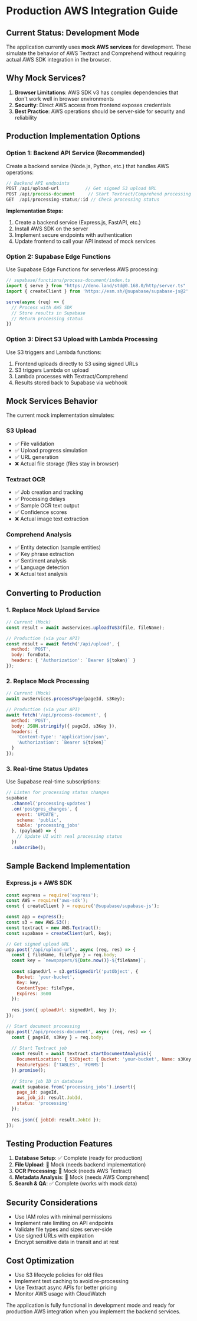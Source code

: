 # Production AWS Integration Guide

## Current Status: Development Mode

The application currently uses **mock AWS services** for development. These simulate the behavior of AWS Textract and Comprehend without requiring actual AWS SDK integration in the browser.

## Why Mock Services?

1. **Browser Limitations**: AWS SDK v3 has complex dependencies that don't work well in browser environments
2. **Security**: Direct AWS access from frontend exposes credentials
3. **Best Practice**: AWS operations should be server-side for security and reliability

## Production Implementation Options

### Option 1: Backend API Service (Recommended)

Create a backend service (Node.js, Python, etc.) that handles AWS operations:

```javascript
// Backend API endpoints
POST /api/upload-url          // Get signed S3 upload URL
POST /api/process-document     // Start Textract/Comprehend processing
GET  /api/processing-status/:id // Check processing status
```

**Implementation Steps:**
1. Create a backend service (Express.js, FastAPI, etc.)
2. Install AWS SDK on the server
3. Implement secure endpoints with authentication
4. Update frontend to call your API instead of mock services

### Option 2: Supabase Edge Functions

Use Supabase Edge Functions for serverless AWS processing:

```javascript
// supabase/functions/process-document/index.ts
import { serve } from "https://deno.land/std@0.168.0/http/server.ts"
import { createClient } from 'https://esm.sh/@supabase/supabase-js@2'

serve(async (req) => {
  // Process with AWS SDK
  // Store results in Supabase
  // Return processing status
})
```

### Option 3: Direct S3 Upload with Lambda Processing

Use S3 triggers and Lambda functions:

1. Frontend uploads directly to S3 using signed URLs
2. S3 triggers Lambda on upload
3. Lambda processes with Textract/Comprehend
4. Results stored back to Supabase via webhook

## Mock Services Behavior

The current mock implementation simulates:

### S3 Upload
- ✅ File validation
- ✅ Upload progress simulation
- ✅ URL generation
- ❌ Actual file storage (files stay in browser)

### Textract OCR
- ✅ Job creation and tracking
- ✅ Processing delays
- ✅ Sample OCR text output
- ✅ Confidence scores
- ❌ Actual image text extraction

### Comprehend Analysis
- ✅ Entity detection (sample entities)
- ✅ Key phrase extraction
- ✅ Sentiment analysis
- ✅ Language detection
- ❌ Actual text analysis

## Converting to Production

### 1. Replace Mock Upload Service

```javascript
// Current (Mock)
const result = await awsServices.uploadToS3(file, fileName);

// Production (via your API)
const result = await fetch('/api/upload', {
  method: 'POST',
  body: formData,
  headers: { 'Authorization': `Bearer ${token}` }
});
```

### 2. Replace Mock Processing

```javascript
// Current (Mock)
await awsServices.processPage(pageId, s3Key);

// Production (via your API)
await fetch('/api/process-document', {
  method: 'POST',
  body: JSON.stringify({ pageId, s3Key }),
  headers: { 
    'Content-Type': 'application/json',
    'Authorization': `Bearer ${token}` 
  }
});
```

### 3. Real-time Status Updates

Use Supabase real-time subscriptions:

```javascript
// Listen for processing status changes
supabase
  .channel('processing-updates')
  .on('postgres_changes', {
    event: 'UPDATE',
    schema: 'public',
    table: 'processing_jobs'
  }, (payload) => {
    // Update UI with real processing status
  })
  .subscribe();
```

## Sample Backend Implementation

### Express.js + AWS SDK

```javascript
const express = require('express');
const AWS = require('aws-sdk');
const { createClient } = require('@supabase/supabase-js');

const app = express();
const s3 = new AWS.S3();
const textract = new AWS.Textract();
const supabase = createClient(url, key);

// Get signed upload URL
app.post('/api/upload-url', async (req, res) => {
  const { fileName, fileType } = req.body;
  const key = `newspapers/${Date.now()}-${fileName}`;
  
  const signedUrl = s3.getSignedUrl('putObject', {
    Bucket: 'your-bucket',
    Key: key,
    ContentType: fileType,
    Expires: 3600
  });
  
  res.json({ uploadUrl: signedUrl, key });
});

// Start document processing
app.post('/api/process-document', async (req, res) => {
  const { pageId, s3Key } = req.body;
  
  // Start Textract job
  const result = await textract.startDocumentAnalysis({
    DocumentLocation: { S3Object: { Bucket: 'your-bucket', Name: s3Key } },
    FeatureTypes: ['TABLES', 'FORMS']
  }).promise();
  
  // Store job ID in database
  await supabase.from('processing_jobs').insert({
    page_id: pageId,
    aws_job_id: result.JobId,
    status: 'processing'
  });
  
  res.json({ jobId: result.JobId });
});
```

## Testing Production Features

1. **Database Setup**: ✅ Complete (ready for production)
2. **File Upload**: 🔄 Mock (needs backend implementation)
3. **OCR Processing**: 🔄 Mock (needs AWS Textract)
4. **Metadata Analysis**: 🔄 Mock (needs AWS Comprehend)
5. **Search & QA**: ✅ Complete (works with mock data)

## Security Considerations

- Use IAM roles with minimal permissions
- Implement rate limiting on API endpoints
- Validate file types and sizes server-side
- Use signed URLs with expiration
- Encrypt sensitive data in transit and at rest

## Cost Optimization

- Use S3 lifecycle policies for old files
- Implement text caching to avoid re-processing
- Use Textract async APIs for better pricing
- Monitor AWS usage with CloudWatch

The application is fully functional in development mode and ready for production AWS integration when you implement the backend services.